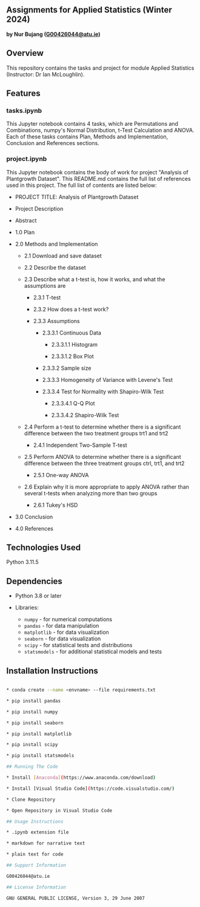 ## Assignments for Applied Statistics (Winter 2024)
**by Nur Bujang (G00426044@atu.ie)**

## Overview
This repository contains the tasks and project for module Applied Statistics (Instructor: Dr Ian McLoughlin). 

## Features
### tasks.ipynb
This Jupyter notebook contains 4 tasks, which are Permutations and Combinations, numpy's Normal Distribution, t-Test Calculation and ANOVA. Each of these tasks contains Plan, Methods and Implementation, Conclusion and References sections.

### project.ipynb
This Jupyter notebook contains the body of work for project "Analysis of Plantgrowth Dataset". This README.md contains the full list of references used in this project. The full list of contents are listed below: 

* PROJECT TITLE: Analysis of Plantgrowth Dataset

* Project Description

* Abstract

* 1.0 Plan

* 2.0 Methods and Implementation

    * 2.1 Download and save dataset

    * 2.2 Describe the dataset

    * 2.3 Describe what a t-test is, how it works, and what the assumptions are

        * 2.3.1 T-test

        * 2.3.2 How does a t-test work?

        * 2.3.3 Assumptions

            * 2.3.3.1 Continuous Data

                * 2.3.3.1.1 Histogram

                * 2.3.3.1.2 Box Plot

            * 2.3.3.2 Sample size

            * 2.3.3.3 Homogeneity of Variance with Levene's Test

            * 2.3.3.4 Test for Normality with Shapiro-Wilk Test

                * 2.3.3.4.1 Q-Q Plot

                * 2.3.3.4.2 Shapiro-Wilk Test

    * 2.4 Perform a t-test to determine whether there is a significant difference between the two treatment groups trt1 and trt2

        * 2.4.1 Independent Two-Sample T-test

    * 2.5 Perform ANOVA to determine whether there is a significant difference between the three treatment groups ctrl, trt1, and trt2

        * 2.5.1 One-way ANOVA

    * 2.6 Explain why it is more appropriate to apply ANOVA rather than several t-tests when analyzing more than two groups

        * 2.6.1 Tukey's HSD

* 3.0 Conclusion

* 4.0 References



## Technologies Used

Python 3.11.5

## Dependencies

* Python 3.8 or later

* Libraries:

    * `numpy` - for numerical computations
    * `pandas` - for data manipulation
    * `matplotlib` - for data visualization
    * `seaborn` - for data visualization
    * `scipy` - for statistical tests and distributions
    * `statsmodels` - for additional statistical models and tests

## Installation Instructions

```bash

* conda create --name <envname> --file requirements.txt

* pip install pandas

* pip install numpy

* pip install seaborn

* pip install matplotlib

* pip install scipy

* pip install statsmodels

## Running The Code

* Install [Anaconda](https://www.anaconda.com/download)

* Install [Visual Studio Code](https://code.visualstudio.com/) 

* Clone Repository

* Open Repository in Visual Studio Code

## Usage Instructions

* .ipynb extension file

* markdown for narrative text

* plain text for code

## Support Information

G00426044@atu.ie

## License Information

GNU GENERAL PUBLIC LICENSE, Version 3, 29 June 2007